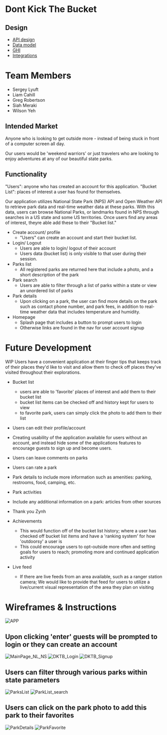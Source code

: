 # Dont Kick The Bucket
## Design
* [API design](docs/apis.md)
* [Data model](docs/data-model.md)
* [GHI](docs/ghi.md)
* [Integrations](docs/integrations.md)

# Team Members
- Sergey Lyuft
- Liam Cahill
- Greg Robertson
- Siah Meraki
- Wilson Yeh

## Intended Market
Anyone who is looking to get outside more - instead of being stuck in front of a computer screen all day.

Our users would be 'weekend warriors' or just travelers who are looking to enjoy adventures at any of our beautiful state parks. 
 
## Functionality 
"Users": anyone who has created an account for this application.
"Bucket List": places of interest a user has found for themselves. 

Our application utilizes National State Park (NPS) API and Open Weather API to retrieve park data and real-time weather data at these parks. 
With this data, users can browse National Parks, or landmarks found in NPS through searches in a US state and some US territories.
Once users find any areas of interest, theyre able add these to their "Bucket list." 

- Create account/ profile
    - "Users" can create an account and start their bucket list.
- Login/ Logout
    - Users are able to login/ logout of their account
    - Users data (bucket list) is only visible to that user during their session. 
- Parks list
    - All registered parks are returned here that include a photo, and a short description of the park
- Park search
    - Users are able to filter through a list of parks within a state or view an unordered list of parks
- Park details
    - Upon clicking on a park, the user can find more details on the park such as contact phone number,  and park fees, in addition to real-time weather data that includes temperature and humidity. 
- Homepage
    - Splash page that includes a button to prompt users to login
    - Otherwise links are found in the nav for user account signup

# Future Development
WIP
Users have a convenient application at their finger tips that keeps track of their places they'd like to visit and allow them to check off places they've visited throughout their explorations. 

- Bucket list
    - users are able to 'favorite' places of interest and add them to their bucket list
    - bucket list items can be checked off and history kept for users to view 
    - to favorite park, users can simply click the photo to add them to their list
- Users can edit their profile/account

- Creating usability of the application available for users without an account, and instead hide some of the applications features to encourage guests to sign up and become users. 
- Users can leave comments on parks 
- Users can rate a park
- Park details to include more information such as amenities: parking, restrooms, food, camping, etc. 
- Park activities
- Include any additional information on a park: articles from other sources
- Thank you Zynh
- Achievements 
    - This would function off of the bucket list history; where a user has checked off bucket list items and have a 'ranking system' for how 'outdoorsy' a user is 
    - This could encourage users to opt-outside more often and setting goals for users to reach; promoting more and continued application activity
- Live feed
    - If there are live feeds from an area available, such as a ranger station camera; We would like to provide that feed for users to utilize a live/current visual representation of the area they plan on visiting 
# Wireframes & Instructions
![APP](docs/wireframes/APP.png)
## Upon clicking 'enter' guests will be prompted to login or they can create an account
![MainPage_NL_NS](docs/wireframes/MainPage_NL_NS.png)
![DKTB_Login](docs/wireframes/DKTB_Login.png)
![DKTB_Signup](docs/wireframes/DKTB_Signup.png)
## Users can filter through various parks within state parameters
![ParksList](docs/wireframes/ParksList.png)
![ParkList_search](docs/wireframes/ParkList_search.png)
## Users can click on the park photo to add this park to their favorites
![ParkDetails](docs/wireframes/ParkDetails.png)
![ParkFavorite](docs/wireframes/ParkFavorite.png)
